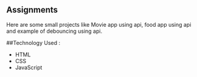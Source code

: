 ## Assignments
Here are some small projects like Movie app using api, food app using api and example of debouncing using api.

##Technology Used :
<ul>
<li>HTML</li>
<li>CSS</li>
<li>JavaScript</li>
</ul>
